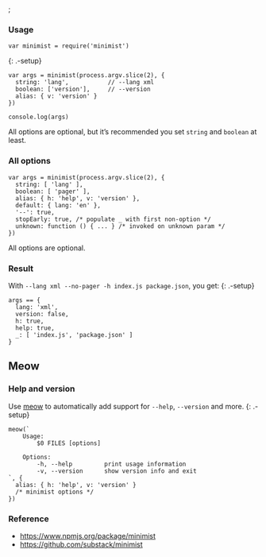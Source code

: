 ;

### Usage

    var minimist = require('minimist')

{: .-setup}

    var args = minimist(process.argv.slice(2), {
      string: 'lang',           // --lang xml
      boolean: ['version'],     // --version
      alias: { v: 'version' }
    })

    console.log(args)

All options are optional, but it’s recommended you set `string` and `boolean` at least.

### All options

    var args = minimist(process.argv.slice(2), {
      string: [ 'lang' ],
      boolean: [ 'pager' ],
      alias: { h: 'help', v: 'version' },
      default: { lang: 'en' },
      '--': true,
      stopEarly: true, /* populate _ with first non-option */
      unknown: function () { ... } /* invoked on unknown param */
    })

All options are optional.

### Result

With `--lang xml --no-pager -h index.js package.json`, you get: {: .-setup}

    args == {
      lang: 'xml',
      version: false,
      h: true,
      help: true,
      _: [ 'index.js', 'package.json' ]
    }

Meow
----

### Help and version

Use [meow](https://www.npmjs.com/package/meow) to automatically add support for `--help`, `--version` and more. {: .-setup}

    meow(`
        Usage:
            $0 FILES [options]

        Options:
            -h, --help         print usage information
            -v, --version      show version info and exit
    `, {
      alias: { h: 'help', v: 'version' }
      /* minimist options */
    })

### Reference

-   <a href="https://www.npmjs.org/package/minimist" class="uri">https://www.npmjs.org/package/minimist</a>
-   <a href="https://github.com/substack/minimist" class="uri">https://github.com/substack/minimist</a>
